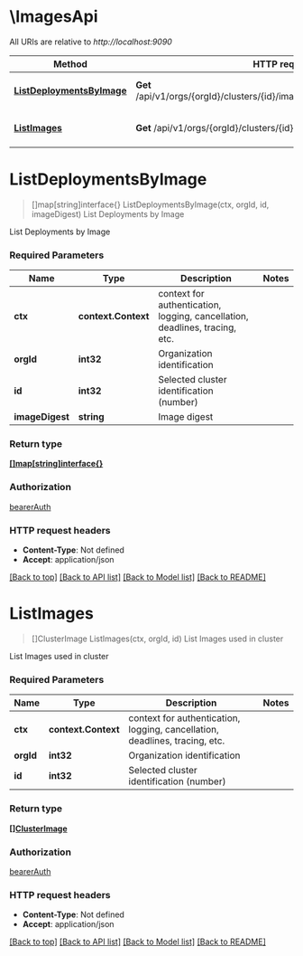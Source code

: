 # \ImagesApi

All URIs are relative to *http://localhost:9090*

Method | HTTP request | Description
------------- | ------------- | -------------
[**ListDeploymentsByImage**](ImagesApi.md#ListDeploymentsByImage) | **Get** /api/v1/orgs/{orgId}/clusters/{id}/images/{imageDigest}/deployments | List Deployments by Image
[**ListImages**](ImagesApi.md#ListImages) | **Get** /api/v1/orgs/{orgId}/clusters/{id}/images | List Images used in cluster


# **ListDeploymentsByImage**
> []map[string]interface{} ListDeploymentsByImage(ctx, orgId, id, imageDigest)
List Deployments by Image

List Deployments by Image

### Required Parameters

Name | Type | Description  | Notes
------------- | ------------- | ------------- | -------------
 **ctx** | **context.Context** | context for authentication, logging, cancellation, deadlines, tracing, etc.
  **orgId** | **int32**| Organization identification | 
  **id** | **int32**| Selected cluster identification (number) | 
  **imageDigest** | **string**| Image digest | 

### Return type

[**[]map[string]interface{}**](map[string]interface{}.md)

### Authorization

[bearerAuth](../README.md#bearerAuth)

### HTTP request headers

 - **Content-Type**: Not defined
 - **Accept**: application/json

[[Back to top]](#) [[Back to API list]](../README.md#documentation-for-api-endpoints) [[Back to Model list]](../README.md#documentation-for-models) [[Back to README]](../README.md)

# **ListImages**
> []ClusterImage ListImages(ctx, orgId, id)
List Images used in cluster

List Images used in cluster

### Required Parameters

Name | Type | Description  | Notes
------------- | ------------- | ------------- | -------------
 **ctx** | **context.Context** | context for authentication, logging, cancellation, deadlines, tracing, etc.
  **orgId** | **int32**| Organization identification | 
  **id** | **int32**| Selected cluster identification (number) | 

### Return type

[**[]ClusterImage**](ClusterImage.md)

### Authorization

[bearerAuth](../README.md#bearerAuth)

### HTTP request headers

 - **Content-Type**: Not defined
 - **Accept**: application/json

[[Back to top]](#) [[Back to API list]](../README.md#documentation-for-api-endpoints) [[Back to Model list]](../README.md#documentation-for-models) [[Back to README]](../README.md)

